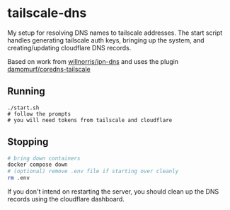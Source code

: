 # tailscale-dns
My setup for resolving DNS names to tailscale addresses. The start script handles generating tailscale auth keys, bringing up the system, and creating/updating cloudflare DNS records.

Based on work from [willnorris/ipn-dns](https://github.com/willnorris/ipn-dns) and uses the plugin [damomurf/coredns-tailscale](https://github.com/damomurf/coredns-tailscale)

## Running
```
./start.sh
# follow the prompts
# you will need tokens from tailscale and cloudflare
```

## Stopping
```sh
# bring down containers
docker compose down
# (optional) remove .env file if starting over cleanly
rm .env
```
If you don't intend on restarting the server, you should clean up the DNS records using the cloudflare dashboard.
